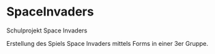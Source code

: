# SpaceInvaders
Schulprojekt Space Invaders 


Erstellung des Spiels Space Invaders mittels Forms in einer 3er Gruppe.
